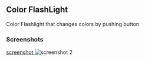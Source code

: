 ## Color FlashLight

Color Flashlight that changes colors by pushing button

### Screenshots
[screenshot ](https://github.com/borzunovsm/ColorFlashLight/blob/main/Color%20FlashLight/ScreenShots/Снимок%20экрана%202020-11-03%20в%2018.47.48.png?raw=true)
![screenshot 2]()

